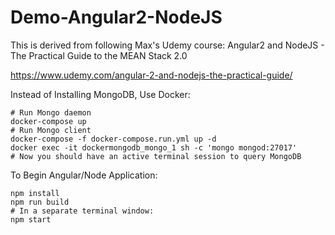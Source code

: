 # Demo-Angular2-NodeJS
This is derived from following Max's Udemy course: Angular2 and NodeJS - The Practical Guide to the MEAN 
Stack 2.0

https://www.udemy.com/angular-2-and-nodejs-the-practical-guide/

Instead of Installing MongoDB, Use Docker:
```
# Run Mongo daemon
docker-compose up
# Run Mongo client
docker-compose -f docker-compose.run.yml up -d
docker exec -it dockermongodb_mongo_1 sh -c 'mongo mongod:27017'
# Now you should have an active terminal session to query MongoDB
```

To Begin Angular/Node Application:
```
npm install
npm run build
# In a separate terminal window:
npm start
```
